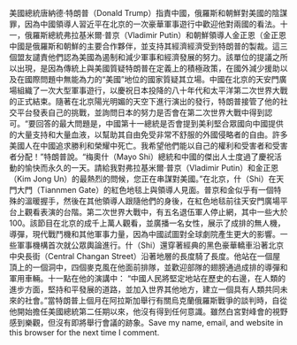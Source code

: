 美國總統唐納德·特朗普（Donald Trump）指責中國，俄羅斯和朝鮮對美國的陰謀罪，因為中國領導人習近平在北京的一次豪華軍事遊行中歡迎他對兩國的看法。十一，俄羅斯總統弗拉基米爾·普京（Vladimir Putin）和朝鮮領導人金正恩（金正恩中國是俄羅斯和朝鮮的主要合作夥伴，並支持其經濟經濟受到特朗普的製裁。這三個盟友譴責他們認為美國為遏制和減少軍事和經濟發展的努力。該單位的提議之所以出現，是因為傳統上與美國質疑特朗普在定義上的積極政策，在國外減少援助以及在國際問題中無能為力的“美國”地位的國家質疑其立場。中國在北京的天安門廣場組織了一次大型軍事遊行，以慶祝日本投降的八十年代和太平洋第二次世界大戰的正式結束。隨著在北京陽光明媚的天空下進行演出的發行，特朗普接管了他的社交平台發表自己的挑戰，並詢問日本的努力是否會在第二次世界大戰中得到認可。“要回答的最大問題是，中國第十一總統是否會提到美利堅合眾國向中國提供的大量支持和大量血液，以幫助其自由免受非常不舒服的外國侵略者的自由。許多美國人在中國追求勝利和榮耀中死亡。我希望他們能以自己的權利和受害者和受害者分配！”特朗普說。“梅奧什（Mayo Shi）總統和中國的傑出人士度過了慶祝活動的愉快而永久的一天。請給我對弗拉基米爾·普京（Vladimir Putin）和金正恩（Kim Jong Un）的最熱烈的問候，您正在串謀對美國。”在北京，什（Shi）在天門大門（Tiannmen Gate）的紅色地毯上與領導人見面。普京和金似乎有一個特殊的溫暖握手，然後在其他領導人跟隨他們的身後，在紅色地毯前往天安門廣場平台上觀看表演的台階。第二次世界大戰中，有五名退伍軍人停止網，其中一些大於100。該節目在北京的成千上萬人觀看，並廣播一名女性，展示了成排的無人機，導彈，現代戰鬥機和其他軍事力量，因為中國試圖對全球劇院產生更大的影響。一些軍事機構首次就公眾輿論進行。什（Shi）還穿著經典的黑色豪華轎車沿著北京中央長街（Central Changan Street）沿著地層的長度騎了長度。他站在一個屋頂上的一個洞中，四個麥克風在他面前排隊，並歡迎部隊的翅膀通過成排的導彈和軍用車輛。十一點在他的演講中： “中國人民將堅定地站在歷史的右邊，在人類的進步方面，堅持和平發展的道路，並加入世界其他地方，建立一個具有人類共同未來的社會。”當特朗普上個月在阿拉斯加舉行有關烏克蘭俄羅斯戰爭的談判時，自從他開始擔任美國總統第二任期以來，他沒有得到任何意識。雖然白宮對峰會的視野感到樂觀，但沒有即將舉行會議的跡象。Save my name, email, and website in this browser for the next time I comment.